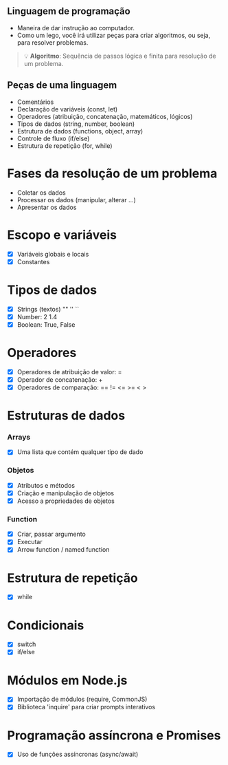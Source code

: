 ## Linguagem de programação
- Maneira de dar instrução ao computador.
- Como um lego, você irá utilizar peças para criar algoritmos, ou seja, para resolver problemas.
> 💡 **Algoritmo**: Sequência de passos lógica e finita para resolução de um problema.

## Peças de uma linguagem
- Comentários
- Declaração de variáveis (const, let)
- Operadores (atribuição, concatenação, matemáticos, lógicos)
- Tipos de dados (string, number, boolean)
- Estrutura de dados (functions, object, array)
- Controle de fluxo (if/else)
- Estrutura de repetição (for, while)

# Fases da resolução de um problema
- Coletar os dados
- Processar os dados (manipular, alterar ...)
- Apresentar os dados

# Escopo e variáveis
- [x] Variáveis globais e locais
- [x] Constantes

# Tipos de dados
- [x] Strings (textos) "" '' ``
- [x] Number: 2 1.4
- [x] Boolean: True, False

# Operadores
- [x] Operadores de atribuição de valor: =
- [x] Operador de concatenação: +
- [x] Operadores de comparação: == != <= >= < >

# Estruturas de dados
### Arrays
- [x] Uma lista que contém qualquer tipo de dado
### Objetos
- [x] Atributos e métodos
- [x] Criação e manipulação de objetos
- [x] Acesso a propriedades de objetos
### Function
- [x] Criar, passar argumento
- [x] Executar
- [x] Arrow function / named function

# Estrutura de repetição
- [x] while

# Condicionais
- [x] switch
- [x] if/else

# Módulos em Node.js
- [x] Importação de módulos (require, CommonJS)
- [x] Biblioteca 'inquire' para criar prompts interativos

# Programação assíncrona e Promises
- [x] Uso de funções assíncronas (async/await)


